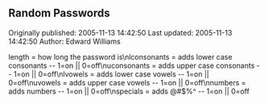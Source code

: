 ## Random Passwords 
Originally published: 2005-11-13 14:42:50 
Last updated: 2005-11-13 14:42:50 
Author: Edward Williams 
 
length = how long the password is\nlconsonants = adds lower case consonants -- 1=on || 0=off\nuconsonants = adds upper case consonants -- 1=on || 0=off\nlvowels = adds lower case vowels -- 1=on || 0=off\nuvowels = adds upper case vowels -- 1=on || 0=off\nnumbers = adds numbers -- 1=on || 0=off\nspecials = adds @#$%^ -- 1=on || 0=off